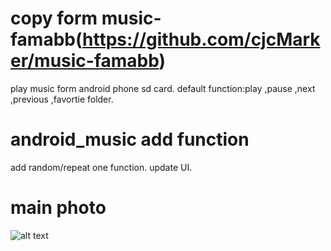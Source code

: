 # copy form music-famabb(https://github.com/cjcMarker/music-famabb)
  play music form android phone sd card.
  default function:play ,pause ,next ,previous ,favortie folder.
  
# android_music add function
  add random/repeat one function.
  update UI.
  
# main photo
![alt text](https://raw.github.com/emily800326/android_music/aa.png)
